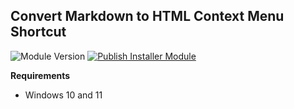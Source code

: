 ## Convert Markdown to HTML Context Menu Shortcut
![Module Version](https://img.shields.io/badge/version-0.0.3-teal)
[![Publish Installer Module](https://github.com/sangafabrice/convertto-html-shortcut/actions/workflows/publish-installer-module.yaml/badge.svg)](https://github.com/sangafabrice/convertto-html-shortcut/actions/workflows/publish-installer-module.yaml)

**Requirements**

- Windows 10 and 11

